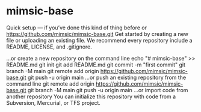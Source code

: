 # mimsic-base

Quick setup — if you’ve done this kind of thing before
or
https://github.com/mimsic/mimsic-base.git
Get started by creating a new file or uploading an existing file. We recommend every repository include a README, LICENSE, and .gitignore.

…or create a new repository on the command line
echo "# mimsic-base" >> README.md
git init
git add README.md
git commit -m "first commit"
git branch -M main
git remote add origin https://github.com/mimsic/mimsic-base.git
git push -u origin main
…or push an existing repository from the command line
git remote add origin https://github.com/mimsic/mimsic-base.git
git branch -M main
git push -u origin main
…or import code from another repository
You can initialize this repository with code from a Subversion, Mercurial, or TFS project.
